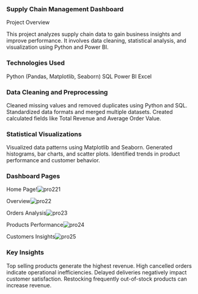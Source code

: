### Supply Chain Management Dashboard

Project Overview

This project analyzes supply chain data to gain business insights and improve performance.
It involves data cleaning, statistical analysis, and visualization using Python and Power BI.

### Technologies Used
Python (Pandas, Matplotlib, Seaborn)
SQL
Power BI
Excel

###    Data Cleaning and Preprocessing

Cleaned missing values and removed duplicates using Python and SQL.
Standardized data formats and merged multiple datasets.
Created calculated fields like Total Revenue and Average Order Value.

###   Statistical Visualizations

Visualized data patterns using Matplotlib and Seaborn.
Generated histograms, bar charts, and scatter plots.
Identified trends in product performance and customer behavior.

### Dashboard Pages

Home Page!![pro221](https://github.com/user-attachments/assets/d33ce73e-1c61-4a33-b4bf-bb64fd3dcb03)


Overview![pro22](https://github.com/user-attachments/assets/4d78f872-0525-40ba-87cf-36d7e573497a)

Orders Analysis![pro23](https://github.com/user-attachments/assets/5496cdb8-8501-40cb-a24e-bea9bef6004b)

Products Performance![pro24](https://github.com/user-attachments/assets/b5f2fe73-998c-4259-8b3c-ed7413098e71)

Customers Insights![pro25](https://github.com/user-attachments/assets/c484c1b3-8d5f-4415-8fb1-a2632e97d991)


### Key Insights 

Top selling products generate the highest revenue.
High cancelled orders indicate operational inefficiencies.
Delayed deliveries negatively impact customer satisfaction.
Restocking frequently out-of-stock products can increase revenue.
